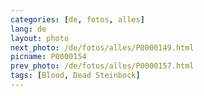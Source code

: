 ```yaml
---
categories: [de, fotos, alles]
lang: de
layout: photo
next_photo: /de/fotos/alles/P0000149.html
picname: P0000154
prev_photo: /de/fotos/alles/P0000157.html
tags: [Blood, Dead Steinbock]
---
```

